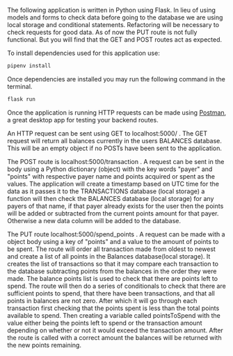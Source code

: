 The following application is written in Python using Flask. In lieu of using models and forms to check data before going to the database we are using local storage and conditional statements. Refactoring will be necessary to check requests for good data. As of now the PUT route is not fully functional. But you will find that the GET and POST routes act as expected.

To install dependencies used for this application use:
```bash
pipenv install
```
Once dependencies are installed you may run the following command in the terminal.
```bash
flask run
```
Once the application is running HTTP requests can be made using [Postman](https://www.postman.com/downloads/),  a great desktop app for testing your backend routes.

An HTTP request can be sent using GET to localhost:5000/ . The GET request will return all balances currently in the users BALANCES database. This will be an empty object if no POSTs have been sent to the application.

The POST route is localhost:5000/transaction . A request can be sent in the body using a Python dictionary (object) with the key words "payer" and "points" with respective payer name and points acquired or spent as the values. The application will create a timestamp based on UTC time for the data as it passes it to the TRANSACTIONS database (local storage) a function will then check the BALANCES database (local storage) for any payers of that name, if that payer already exists for the user then the points will be added or subtracted from the current points amount for that payer. Otherwise a new data column will be added to the database.

The PUT route localhost:5000/spend_points . A request can be made with a object body using a key of "points" and a value to the amount of points to be spent. The route will order all transaction made from oldest to newest and create a list of all points in the Balances database(local storage). It creates the list of transactions so that it may compare each transaction to the database subtracting points from the balances in the order they were made. The balance points list is used to check that there are points left to spend. The route will then do a series of conditionals to check that there are sufficient points to spend, that there have been transactions, and that all points in balances are not zero. After which it will go through each transaction first checking that the points spent is less than the total points available to spend. Then creating a variable called pointsToSpend with the value either being the points left to spend or the transaction amount depending on whether or not it would exceed the transaction amount. After the route is called with a correct amount the balances will be returned with the new points remaining.
